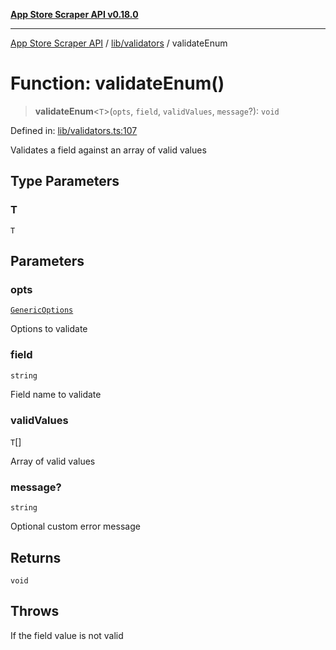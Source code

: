 [**App Store Scraper API v0.18.0**](../../../README.md)

***

[App Store Scraper API](../../../modules.md) / [lib/validators](../README.md) / validateEnum

# Function: validateEnum()

> **validateEnum**\<`T`\>(`opts`, `field`, `validValues`, `message`?): `void`

Defined in: [lib/validators.ts:107](https://github.com/facundoolano/app-store-scraper/blob/7e1baf8350e9d5936df88e03bdbb2e2ecea26d48/lib/validators.ts#L107)

Validates a field against an array of valid values

## Type Parameters

### T

`T`

## Parameters

### opts

[`GenericOptions`](../interfaces/GenericOptions.md)

Options to validate

### field

`string`

Field name to validate

### validValues

`T`[]

Array of valid values

### message?

`string`

Optional custom error message

## Returns

`void`

## Throws

If the field value is not valid
